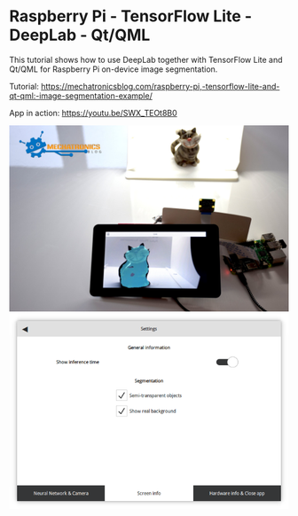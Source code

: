 # Raspberry Pi - TensorFlow Lite - DeepLab - Qt/QML

This tutorial shows how to use DeepLab together with TensorFlow Lite and Qt/QML for Raspberry Pi on-device image segmentation.

Tutorial: https://mechatronicsblog.com/raspberry-pi,-tensorflow-lite-and-qt-qml:-image-segmentation-example/

App in action: https://youtu.be/SWX_TEOt8B0

![App general view](/screenshots/App_general.jpg)
![App configuration: Tab 1](/screenshots/App_conf_tab1.png)
